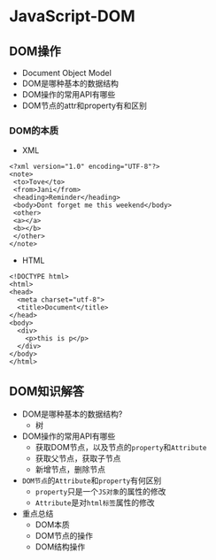 # JavaScript-DOM

## DOM操作

* Document Object Model
* DOM是哪种基本的数据结构
* DOM操作的常用API有哪些
* DOM节点的attr和property有和区别

### DOM的本质

* XML

```markup
<?xml version="1.0" encoding="UTF-8"?>
<note>
 <to>Tove</to>
 <from>Jani</from>
 <heading>Reminder</heading>
 <body>Dont forget me this weekend</body>
 <other>
 <a></a>
 <b></b>
 </other>
</note>
```

* HTML

```markup
<!DOCTYPE html>
<html>
<head>
  <meta charset="utf-8">
  <title>Document</title>
</head>
<body>
  <div>
    <p>this is p</p>
  </div>
</body>
</html>
```

## DOM知识解答

* DOM是哪种基本的数据结构?
  * 树
* DOM操作的常用API有哪些
  * 获取DOM节点，以及节点的`property`和`Attribute`
  * 获取父节点，获取子节点
  * 新增节点，删除节点
* `DOM节点`的`Attribute`和`property`有何区别
  * `property`只是一个`JS对象`的属性的修改
  * `Attribute`是对`html标签`属性的修改
* 重点总结
  * DOM本质
  * DOM节点的操作
  * DOM结构操作

